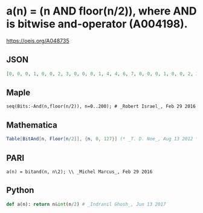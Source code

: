 # a\(n\) \= \(n AND floor\(n/2\)\), where AND is bitwise and\-operator \(A004198\)\.
https://oeis.org/A048735
## JSON
```JSON
[0, 0, 0, 1, 0, 0, 2, 3, 0, 0, 0, 1, 4, 4, 6, 7, 0, 0, 0, 1, 0, 0, 2, 3, 8, 8, 8, 9, 12, 12, 14, 15, 0, 0, 0, 1, 0, 0, 2, 3, 0, 0, 0, 1, 4, 4, 6, 7, 16, 16, 16, 17, 16, 16, 18, 19, 24, 24, 24, 25, 28, 28, 30, 31, 0, 0, 0, 1, 0, 0, 2, 3, 0, 0, 0, 1, 4, 4, 6, 7, 0]
```
## Maple
```Maple
seq(Bits:-And(n,floor(n/2)), n=0..200); # _Robert Israel_, Feb 29 2016
```
## Mathematica
```Mathematica
Table[BitAnd[n, Floor[n/2]], {n, 0, 127}] (* _T. D. Noe_, Aug 13 2012 *)
```
## PARI
```PARI
a(n) = bitand(n, n\2); \\ _Michel Marcus_, Feb 29 2016
```
## Python
```Python
def a(n): return n&int(n/2) # _Indranil Ghosh_, Jun 13 2017
```

